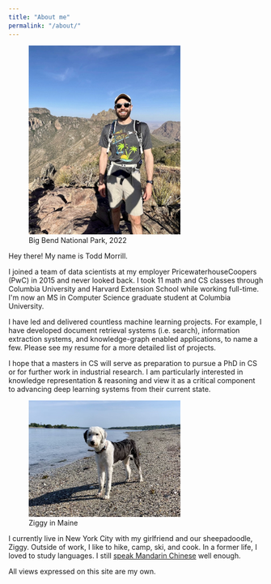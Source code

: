 ```yaml
---
title: "About me"
permalink: "/about/"
---
```

<figure style="width: 300px" class="align-right">
  <img src="/assets/images/about_me.jpg" alt="Big Bend National Park, 2022">
  <figcaption>Big Bend National Park, 2022</figcaption>
</figure>
Hey there! My name is Todd Morrill.

I joined a team of data scientists at my employer PricewaterhouseCoopers (PwC) in 2015 and never looked back. I took 11 math and CS classes through Columbia University and Harvard Extension School while working full-time. I'm now an MS in Computer Science graduate student at Columbia University.

I have led and delivered countless machine learning projects. For example, I have developed document retrieval systems (i.e. search), information extraction systems, and knowledge-graph enabled applications, to name a few. Please see my resume for a more detailed list of projects.

I hope that a masters in CS will serve as preparation to pursue a PhD in CS or for further work in industrial research. I am particularly interested in knowledge representation & reasoning and view it as a critical component to advancing deep learning systems from their current state.

<figure style="width: 300px" class="align-left">
  <img src="/assets/images/ziggy_maine.jpg" alt="Ziggy in Maine">
  <figcaption>Ziggy in Maine</figcaption>
</figure>

I currently live in New York City with my girlfriend and our sheepadoodle, Ziggy. Outside of work, I like to hike, camp, ski, and cook. In a former life, I loved to study languages. I still <a href="https://www.youtube.com/watch?t=330&v=cLvqsdHSou0&feature=youtu.be" target="_blank">speak Mandarin Chinese</a> well enough.

All views expressed on this site are my own.